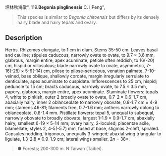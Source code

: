 坪林秋海棠",
119.**Begonia pinglinensis** C. I Peng",

> This species is similar to *Begonia chitoensis* but differs by its densely hairy blade and hairy tepals and ovary.

## Description
Herbs. Rhizomes elongate, to 1 cm in diam. Stems 35-50 cm. Leaves basal and cauline; stipules caducous, narrowly ovate to ovate, to 9.7 × 3.6 mm, glabrous, margin entire, apex acuminate; petiole often reddish, to 16(-20) cm, hispid or villosulous; blade narrowly ovate to ovate, asymmetric, 7-16(-25) × 5-9(-14) cm, pilose to pilose-sericeous, venation palmate, 7-10-veined, base oblique, shallowly cordate, margin irregularly serrulate to denticulate, apex acuminate to cuspidate. Inflorescences to 25 cm, hispid; peduncle to 15 cm; bracts caducous, narrowly ovate, to 7.5 × 3.5 mm, papery, glabrous, margin entire, apex acuminate. Staminate flowers: tepals 4, white to pinkish, outer 2 broadly ovate to ovate, 0.7-2 × 0.6-1.7 cm, abaxially hairy, inner 2 oblanceolate to narrowly obovate, 0.8-1.7 cm × 4-9 mm; stamens 46-81; filaments free, 0.7-1.6 mm; anthers narrowly oblong to oblanceolate, 0.8-1.4 mm. Pistillate flowers: tepal 5, unequal to subequal, narrowly obovate to broadly obovate, largest 1-1.9 × 0.9-1.7 cm, abaxially hairy, smallest 6-19 × 5-14 mm; ovary hairy, 2-loculed; placentae axile, bilamellate; styles 2, 4-5(-5.7) mm, fused at base, stigmas 2-cleft, spiraled. Capsules nodding, trigonous, unequally 3-winged; abaxial wing triangular to ligulate, 1.3-2.8 × 0.9-1.9 cm; lateral wings smaller. 2*n* = 38*.

> ● Forests; 200-300 m. N Taiwan (Taibei).
